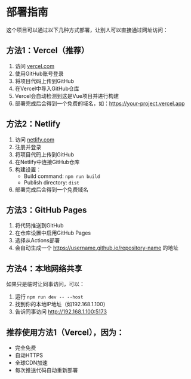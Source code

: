 # 部署指南

这个项目可以通过以下几种方式部署，让别人可以直接通过网址访问：

## 方法1：Vercel（推荐）

1. 访问 [vercel.com](https://vercel.com)
2. 使用GitHub账号登录
3. 将项目代码上传到GitHub
4. 在Vercel中导入GitHub仓库
5. Vercel会自动检测到这是Vue项目并进行构建
6. 部署完成后会得到一个免费的域名，如：https://your-project.vercel.app

## 方法2：Netlify

1. 访问 [netlify.com](https://netlify.com)
2. 注册并登录
3. 将项目代码上传到GitHub
4. 在Netlify中连接GitHub仓库
5. 构建设置：
   - Build command: `npm run build`
   - Publish directory: `dist`
6. 部署完成后会得到一个免费域名

## 方法3：GitHub Pages

1. 将代码推送到GitHub
2. 在仓库设置中启用GitHub Pages
3. 选择从Actions部署
4. 会自动生成一个 https://username.github.io/repository-name 的地址

## 方法4：本地网络共享

如果只是临时让同事访问，可以：

1. 运行 `npm run dev -- --host`
2. 找到你的本地IP地址（如192.168.1.100）
3. 告诉同事访问 http://192.168.1.100:5173

## 推荐使用方法1（Vercel），因为：
- 完全免费
- 自动HTTPS
- 全球CDN加速
- 每次推送代码自动重新部署 
